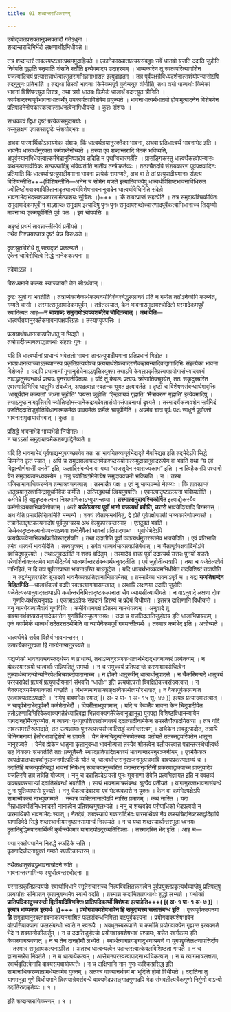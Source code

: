 ```yaml
---
title: 01 शब्दान्तराधिकरणम्

---
```

उपोद्घातप्रसक्तानुप्रसक्तादौ गतेऽधुना ।  
शब्दान्तरादिभिर्भेदो लक्षणार्थोऽभिधीयते ॥  


तत्र शब्दान्तरं तावत्स्पष्टत्वात्प्रथममुदाह्रियते । एकानेकाख्यातप्रत्ययसंबद्धाः सर्वे धातवो यजति ददाति जुहोति निर्वपति गृह्णाति स्तृणाति शंसति स्तौति इत्येवमादय उदाहरणम् । भाष्यकारेण तु स्वत्वपरित्यागांशेन यजत्यादित्रयं प्रत्यासन्नार्थत्वात्सुतरामभिन्नमाभासत इत्युदाहृतम् । तत्र पूर्वपक्षत्रैविध्यदर्शनात्सशंयोपन्यासोऽपि तदनुगुणः प्रतिभाति । तद्यथा तिस्त्रो भावनाः किमेकमपूर्वं कुर्वन्त्युत त्रीणीति, तथा त्रयो धात्वर्थाः किमेकां भावनां विशिंषन्त्युत तिस्त्रः, तथा त्रयो धातवः किमेकं धात्वर्थं वदन्त्युत त्रीनिति । कार्यशब्दश्चापूर्वभावनाधात्वर्थेषु उपकार्यत्वाविशेषेण प्रयुज्यते । भावनाधात्वर्थधातवो ह्येषामुत्पादनेन विशेषणेन प्रतिपादनेनोपकारकत्वात्साधनत्वेनामिधीयन्ते । कुतः संशयः ॥

साधकत्वं द्विधा दृष्टं प्रत्येकसमुदाययोः ।  
वस्तुलक्षण एवातस्तद्दृष्टेः संशयोद्भवः ॥  


अथवा पारमार्थिकोऽत्रायमेकः संशयः, किं धात्वर्थत्रयानुरक्तैका भावना, अथवा प्रतिधात्वर्थं भावनाभेद इति । भावनैव धात्वर्थानुरक्ता कर्मशब्देनोच्यते । तस्या एव शब्दान्तरादि भेदकं भविष्यति, अपूर्वस्यानभिधेयत्वात्कर्मभेदानुनिष्पाद्येव तदिति न पृथग्विचारमर्हति । प्रासङ्गिकस्तु धात्वर्थैकत्वोपन्यासः कथमण्यसार्वत्रिकः सन्यज्यादिषु भविष्यतीति नातीव तन्त्रीकर्तव्यः । ततश्चैतदपि संशयकारणं पूर्वपक्षवादिनः प्रतिमाति किं धात्वर्थान्प्रत्युपादीयमाना भावना प्रत्येकं समाप्यते, अथ वा ते तां प्रत्युपादीयमानाः संहत्य विशिंषन्तीति+++(विशिषन्तीति—अनेन च सोमेन यजते इत्यादिवाक्येषु धात्वर्थविशिष्टभावनाविधिरुत ज्योतिष्टोमवाक्याविहितानादृतघात्वर्थविशेषभावनानुवादेन धात्वर्थविधिरिति संदेहो भावनाभेदाभेदसशयकारणमित्याशयः सूचितः ।)+++ । किं तावत्प्राप्तं संहत्येति । तत्र समुदायश्चिकीर्षितः समुदायादेकमपूर्वं न वाऽशाब्दः समुदाय इत्यादिषु पुनः पुनः समुदायशब्दोच्चारणादपूवैंकत्वाभिधानाच्च तिसृभ्यो मावनाभ्य एकमपूर्वमिति पूर्वः पक्षः । इयं चोपपत्तिः ॥

अदृष्टं प्रथमं तावन्नास्तीत्येवं प्रतीयते ।  
तथैव निश्चयश्चात्र दृष्टं चेन्न विरुध्यते ॥  


दृष्टश्रुतविरोधे तु सत्यदृष्टं प्रकल्प्यते ।  
एकेन चाविरोधित्वे सिद्धे नानेककल्पना ॥  


तदेवाऽऽह ॥

विरुध्यमाने कल्प्यः स्याज्जायते तेन सोऽर्थवान् ।  


दृष्टः श्रुतो वा भवतीति । तत्राप्येकानेकार्थकल्पनयोर्विशेषश्चेद्धुरुलाघवं प्रति न गम्येत ततोऽनेकोपि कल्प्येत, गम्यते चासौ । तस्मात्समुदायादेकमपूर्वम् । तत्रैतत्स्यात्, केन भावनासमुदायश्चोदितो यस्मादेकमपूर्वं स्यादित्यत आह—**न चाशाब्दः समुदायोऽवयवशब्दैरेव चोदितत्वात् । अथ वेति**—धात्वर्थत्रयानुरक्तैकमावनापक्षपरिग्रहः । तस्याप्युपपत्तिः ॥

प्रत्ययार्थप्रधानत्वात्प्रतिधातु न भिद्यते ।  
तत्रोपादीयमानत्वाद्धात्वर्थाः संहताः पुनः ॥  


यदि हि धात्वर्थानां प्राधान्यं भवेत्ततो भावना तान्प्रत्युपादीयमाना प्रतिप्रधानं भिद्येत । भावप्रधानत्वाच्चाऽऽख्यानस्प प्रकृतिप्रत्ययोश्च प्रत्ययार्थशेषत्वादरुणैकहायन्यादिवद्यागादिभिः संहत्यैका भावना विशेष्यते । यद्यपि प्रधानानां गुणानुरोधेनाऽऽवृत्तिरयुक्ता तथाऽपि केवलप्रकृतिप्रत्ययप्रयोगासंभवादवश्यं तावद्धातुसंवन्धार्थं प्रत्ययः पुनरावर्तयितव्यः । यदि तु केवलः प्रत्ययः क्रीणातिवच्छ्रूयेत, ततः सकृदुच्चरित एवारणादिभिरिव धातुभिः संबध्येत, अपदत्वान्न स्वतन्त्रः श्रूयत इत्यावर्तते । दृष्टा च विशेषणसंबन्धार्थमावृत्तिः ‘आयुर्यज्ञेन कल्पतां’ ‘दध्ना जुहोति’ ‘पयसा जुहोति’ ‘ऐन्द्रवायवं गृह्णाति’ ‘मैत्रावरुणं गृह्णाति’ इत्येवमादिषु । तथाऽनुष्ठानाबवृत्तिरपि ज्योतिष्टोमस्यानेकद्रव्यदेवतासंयोगसंपादनार्था दृश्यते । तस्मादर्थैकत्ववशेन सर्वमिदं वजतिददातिजुहोतिविधानात्मकमेकं वाक्यमेकं कर्मैकं चापूर्वमिति । अयमेव चात्र पूर्वः पक्षः साधुर्न पूर्वोक्तो भावनासमुदायासंभबात् । कुतः ॥

प्रसिद्धे भावनाभेदे भाव्यभेदो नियोमतः ।  
न चाऽऽसां समुदायत्वमैकशब्द्याद्विनेष्यते ॥  


यदि हि भावनाभेदं पूर्ववाद्यभ्युपगच्छत्येव ततः सा भावयितव्यापूर्वभेदादृते नैवभिद्यत इति तद्भेदेऽपि सिद्धे किमनेन कृतं स्यात् । अपि च समुदायत्वापादनमेकशब्दसंयोगात्समुदायानुवादरूपेण वा भवति यथा “य एवं विद्वान्पौर्णमासीं यनते” इति, फलादिसंबन्धेन वा यथा “राजसूयेन स्वाराज्यकाम” इति । न त्विहैकमपि पश्यामो येन समुदायत्वमध्यवस्येम । ननु ज्योतिष्टोमेनेत्येष समुदायवचनो भविष्यति । न । तस्य यजिसामानाधिकरण्येन तन्मात्रवचनत्वात् । तस्मान्नैष पक्षः । एवं नु भाष्यग्रन्थो नेतव्यः । किं तावत्प्राप्तं धातुत्रयानुरक्तमिन्द्रायुधमिवैकं कर्मेति । तत्सिद्ध्यर्था त्वियमुपपत्तिः । एवमल्पादृष्टकल्पना भविष्यतीति । कर्मभेदे हि बह्वदृष्टकल्पना निष्प्रमाणिकाऽभ्युपगन्तव्या । **तस्मात्समुदायश्चिकोर्षित** इत्याद्येकस्यैव कर्मणोऽवयवाभिप्रायेणोक्तम् । अतो **यजेतेत्यस्य पूर्वी भागो यजत्यर्थं ब्रवीति, उत्तरो** भावयेदित्यादि विगमनस् । अथ वेति प्रमादलिखितमिति मन्यन्ये । शक्यं त्वेतत्समर्थयितुं, द्वे ह्येते पूर्वपक्षोपपत्ती भाष्यकारेणोपन्यस्ते । तत्रानेकादृष्टकल्पनादोषं पूर्वमुपन्यस्य अथ वेत्युपपत्त्यन्तरमाह । एतदुक्तं भवति । किमेकादृष्टकल्पनोपपत्त्याऽथवा शब्देनैवैकां भावनां प्रतिपादयामः । पूर्वार्धभेदेऽपि प्रत्ययैकत्वेनाभिन्नार्थप्रतीतेस्तद्दर्शयति । तथा ददातीति पूर्वो ददात्यर्थमुत्तरस्तमेव भावयेदिति । एवं प्रतिभाति तमेव धात्वर्थं भावयेदिति । तत्त्वयुक्तम् । सर्वत्र धात्वर्थभाव्यत्वप्रतिषेधात् । न चैतत्पूर्वपक्षवादिनोऽपि क्वचिदुषयुज्यते । तथाऽनुवदतीति न शक्यं वदितुम् । तस्मादेवं वाच्यं पूर्वो ददात्यर्थ उत्तरः पुनर्यो यजतेः परेणांशेनोक्तस्तमेव भावयेदित्येवं धात्वर्थान्तरसंबन्धार्थमनुवदतीति । एवं जुहोतीत्यत्रापि । तथा च यजेतेत्यत्रैवं नाभिहितं, न हि तत्र पूर्वतरप्राप्ता भावनाऽस्ति याऽनूद्येत । यदि धात्वर्थभाव्यत्वमभिधीयेत तदविशिष्टं तत्रापीति । न तद्वर्नमुत्तरयोरेव ब्रूयादतो भावनैकत्वप्रतिज्ञानाभिप्रायमेतत् । तस्मादेका भावनाऽपूर्वं च । यद्वा **यजतिशब्देन विहितमिति**—धात्वर्थैकत्वं वदति स्वत्वत्यागांशसमत्वात् । अथापि लक्षणया ददाति जुहोति यजेतेत्यस्यानुवादस्तथाऽपि कर्मान्तरनिमित्तादृष्टकल्पनातः सैव ज्यायसीत्याश्रीयते । न वाऽनुवादे लक्षणा दोषः । गुणविध्यर्थस्त्वनुवादः । एकत्राऽऽत्रेयः संप्रदानं हिरण्यं च प्रदेयं विधीयते । इतरत्र दाक्षिणानि विधीयन्ते । ननु नामधेयत्वान्नैवायं गुणविधिः । कर्मविधानपक्षे ह्येतस्य नामधेयत्वम् । अनुवादे तु वाक्यानर्थक्यप्रसङ्गादेकान्तेन गुणविधिरम्युपगन्तव्यः । तदा च यजतिददातिजुहोतय इति धात्वभिप्रायकम् । एकं कार्यमेकं धात्वर्थं तदेतरत्तदर्थमिति वा न्यायेनैकमपूर्वं गमयन्तीत्यर्थः । तस्मान्न कर्मभेद इति ॥ अत्रोच्यते ॥

धात्वर्थभेदे सर्वत्र विज्ञेयं भावनान्तरम् ।  
उत्पत्त्यैकानुरक्ता हि नान्येनाप्यनुरज्यते ॥  


यद्यप्येको भावनावचनस्तदर्थस्य च प्राधान्यं, तथाऽप्यनुरञ्जकधात्वर्थभेदाद्भावनान्तरं प्रत्येतव्यम् । न ह्येकस्यास्त्रयो धात्वर्थाः सन्निपतितुं समर्थाः । न च समुच्चयं प्रतिपद्यन्ते करणांशावरोधित्वेन तुल्यार्थत्वादन्योन्यनिरपेक्षभिन्नशब्दोपादानाच्च । न ह्येको धातुस्त्रीन् धात्वर्थानुपादत्ते । न चैकस्मिन्पदे धातुत्रयं परस्परापेक्षं प्रत्ययं प्रत्युपादीयमानं संभवति “धातोः” इति प्रत्ययोत्पत्तौ विवक्षितैकत्वसंख्यत्वात् । न चैतत्पदत्रयमेकवाक्यतां गच्छति । विभज्यमानसाकाङ्क्षत्वैकार्थत्वयोरभावात् । न वैकापूर्वकल्पनात एकवाक्यताऽऽपद्यते । ‘समेषु वाक्यभेदः स्यात्’ \[( अ॰ २ पा॰ १ अ॰ १५ सू॰ ४७ )\]  इत्यत्र प्रत्याख्यातत्वात् । न चापूर्वभेदाभेदपूर्वकौ कर्मभेदाभेदौ । विपरीताभ्युपगमात् । यदि च केवलैव भावना केन चिदुपादीयेत ततोऽरुणादिभिरिवैकवाक्यगतैर्दध्यादिवद्वा भिन्नवाक्यगतैरेकैवानूद्यानूद्य युगपद्वा विशिष्टविधानन्यायेन यागदानहोमैरनुरज्येत, न त्वस्याः पृथगुत्पत्तिरस्तीत्यवश्यं ददात्यादीनामेकेन समस्तैर्वोत्पादयितव्या । तत्र यदि तावत्समस्तैरुत्पाद्यते, तत उत्पन्नायाः पुनरुत्पत्त्यसंभवात्सिद्धं कर्मान्तरत्वम् । अथैकेन तावदुत्पाद्येत, तत्रापि विनिगमनायां हेतोरभावाद्विशेषो न ज्ञायते । येन केनचिदुत्पत्तिरप्येतस्याः प्रतीयते ततस्तद्व्यरिक्तेन धातुना नानुरज्यते । येनैव ह्येकेन धातुना कृतानुबन्धा भावनोत्पन्ना तस्यैव श्रौतत्वेन बलीयस्त्वान्न पदान्तरस्थैर्धात्वर्थैः सह विकल्पः संभवतीति ततः प्रच्युतैस्तैः स्वपदप्रतिपादितमवश्यं भावनान्तरमनुरञ्जनीयम् । एवमेकैकत्र स्वपदोपात्तधात्वर्थानुरञ्जनमौत्पत्तिकं श्रौतं च, धात्वर्थान्तरानुरञ्जनमुत्पन्नभावि वाक्यप्रकरणलभ्यं च । ददातिर्हि यजत्युपनिबद्धां भावनां निषेधन् स्ववाक्यानुच्चरितां पदान्तरानुवर्तिनीं प्रकरणाद्वाक्याच्च प्राप्नुयादेवं यजतिरपि तत्र तत्रेति योज्यम् । ननु च ददातिपदेऽप्यसौ पुनः श्रूयमाणा सैवेति प्रत्यभिज्ञायत इति न वक्तव्यं वाक्यप्रकरणाभ्यां ददातिसंबन्धो भवतीति । सत्यं भावनामात्रसंबन्धः श्रुत्यैव प्रतीयते । यागानुरक्तभावनासंबन्धे तु न श्रुतिव्यापारो युज्यते । ननु चैकत्वादेवास्या एवं भेदव्यवहारो न युक्तः । केन वा कर्मभेदपक्षेऽपि सामान्यैकत्वं नाभ्युपगम्यते । नन्वत्र व्यक्तिनानात्वेऽपि नास्ति प्रमाणम् । कथं नास्ति । यदा भिन्नधात्वर्थसंनिधानादसौ नानात्वेन प्रतिशब्दमुपलभ्यते । ननु च शब्दवदेव परोपाधिको भेदप्रत्ययो न पारमार्थिको भावनाभेदः स्यात् । नैतदेवं, शब्दस्यापि गकारादिभेदः पारमार्थिको नैव कस्यचिदनिष्टस्तद्वदिहापि यागादिभेदे सिद्धे शब्दस्थानीयमनुष्ठानसामान्यं निरूप्यते । न च यथा शब्दस्यार्थान्तरभूता ध्वनयः द्रुतादिबुद्धिमपारमार्थिकीं कुर्वन्त्येवमत्र यागादयोऽदूरव्यतिरिक्ताः । तस्मादस्ति भेद इति । आह च—

यथा रक्तोपधानेन निरुद्धे स्फटिके सति ।  
कृष्णादिचोदनायुक्तं गम्यते स्फटिकान्तरम् ॥  


तथैकधातुसंबद्धभावनाचोदने सति ।  
भावनान्तरगामिन्यः स्युर्धात्वन्तरचोदनाः ॥  


यस्मात्प्रकृतिप्रत्यययोः स्वार्थाभिधाने स्मृतेराचाराच्च नित्यविवक्षितक्रमत्वेन पूर्वप्रयुक्तप्रकृत्यर्थव्याप्तेषु प्रतिपत्तृषु प्रत्ययांशः संनिपतन् कृतानुबन्धमेव स्वार्थं वदति । तस्मान्न कदाचित्प्रत्यथार्थः शुद्धो लभ्यते । यथोक्तं **प्रातिपदिकादुच्चरन्ती द्वितीयादिविभक्तिः प्रातिपदिकार्थो विशेषक इत्याहेति+++( \[( अ॰ १ पा॰ १ अ॰ ७ )\]  । इत्यत्र भाष्यकार इत्यर्थः ।)+++ । प्रयोगवाक्यशेषभावेन हि समुदायस्य सत्तासंबन्ध इति** । एकापूर्वकल्पनया **हि** समुदायानुरक्तभावनाकल्पनमाश्रितं फलसंबन्धनिमित्ता वाऽपूर्वकल्पना । प्रयोगवाक्यशेषभावेन वोत्पत्तिवाक्यानां फलसंबन्धो भवति न स्वरूपैः । अवधृतस्वरूपाणि च कर्माणि प्रयोगवाक्येन गृह्यन्त इत्यवगते भेदे न शक्यान्येकीकर्तुम् । न च ददातिजुहोत्योः प्रयोगवाक्यशेषभावं पश्यामः, यजेत स्वर्गकाम इति केवलयागश्रवणात् । न च तेन दानहोमौ लभ्येते । स्वार्थत्यागप्रगङ्गादुभयाश्रयणे वा युगपछ्रुतिलक्षणापत्तिर्दोषः । तस्मान्न समुदायकल्पनाऽस्ति । अतश्च धात्वन्यत्वेन पदान्तरत्वात्केवलविशिष्टता गम्यते । न च ज्ञानान्तरेण निवर्तते । न च धात्वर्थैकत्वम् । आसेचनपरस्वत्वापादनाभ्यधिकत्वात् । न च त्यागमात्रलक्षणा, स्वार्थवृत्तित्वेनापि वाक्यसमवायोपपत्तेः । न च दाक्षिणानि नाम गुणः कश्चित्प्रसिद्ध इति सामानाधिकरण्यान्नामधेयत्वमेव युक्तम् । अतश्च वाक्यानर्थक्यं मा भूदिति होमो विधीयते । ददातिना तु यागमनूद्य गुणे विधीयमाने हिरण्यात्रेयसंबन्धे वाक्यभेदप्रसङ्गाद्गुणादपि भेदः संभवतीत्यत्रैकगुणो निर्गुणो वाऽन्यो ददातिरुदाहर्तव्यः ॥ १ ॥

इति शब्दान्तराधिकरणम् ॥ १ ॥